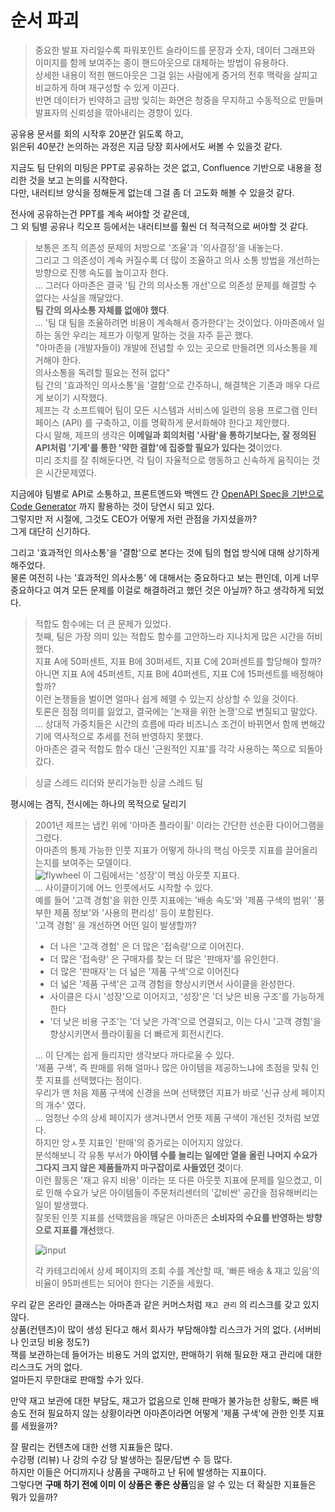 # 순서 파괴

> 중요한 발표 자리일수록 파워포인트 슬라이드를 문장과 숫자, 데이터 그래프와 이미지를 함께 보여주는 종이 핸드아웃으로 대체하는 방법이 유용하다.  
> 상세한 내용이 적힌 핸드아웃은 그걸 읽는 사람에게 증거의 전후 맥락을 살피고 비교하게 하며 재구성할 수 있게 이끈다.  
> 반면 데이터가 빈약하고 금방 잊히는 화면은 청중을 무지하고 수동적으로 만들며 발표자의 신뢰성을 깎아내리는 경향이 있다.

공유용 문서를 회의 시작후 20분간 읽도록 하고,  
읽은뒤 40분간 논의하는 과정은 지금 당장 회사에서도 써볼 수 있을것 같다.  
  
지금도 팀 단위의 미팅은 PPT로 공유하는 것은 없고, Confluence 기반으로 내용을 정리한 것을 보고 논의를 시작한다.  
다만, 내러티브 양식을 정해둔게 없는데 그걸 좀 더 고도화 해볼 수 있을것 같다.  

전사에 공유하는건 PPT를 계속 써야할 것 같은데,  
그 외 팀별 공유나 킥오프 등에서는 내러티브를 훨씬 더 적극적으로 써야할 것 같다.

> 보통은 조직 의존성 문제의 처방으로 '조율'과 '의사결정'을 내놓는다.  
> 그리고 그 의존성이 계속 커질수록 더 많이 조율하고 의사 소통 방법을 개선하는 방향으로 진행 속도를 높이고자 한다.  
> ...
> 그러다 아마존은 결국 '팀 간의 의사소통 개선'으로 의존성 문제를 해결할 수 없다는 사실을 깨달았다.  
> **팀 간의 의사소통 자체를 없애야 했다**.  
> ...
> '팀 대 팀을 조율하려면 비용이 계속해서 증가한다'는 것이었다.
> 아마존에서 일하는 동안 우리는 제프가 이렇게 말하는 것을 자주 듣곤 했다.  
> "아마존을 (개발자들이) 개발에 전념할 수 있는 곳으로 만들려면 의사소통을 제거해야 한다.  
> 의사소통을 독려할 필요는 전혀 없다"  
> 팀 간의 '효과적인 의사소통'을 '결함'으로 간주하니, 해결책은 기존과 매우 다르게 보이기 시작했다.  
> 제프는 각 소프트웨어 팀이 모든 시스템과 서비스에 일련의 응용 프로그램 인터페이스 (API) 를 구축하고, 이를 명확하게 문서화해야 한다고 제안했다.  
> 다시 말해, 제프의 생각은 **이메일과 회의처럼 '사람'을 통하기보다는, 잘 정의된 API처럼 '기계'를 통한 '약한 결합'에 집중할 필요가 있다는 것**이었다.  
> 미리 조치를 잘 취해둔다면, 각 팀이 자율적으로 행동하고 신속하게 움직이는 것은 시간문제였다.  

지금에야 팀별로 API로 소통하고, 프론트엔드와 백엔드 간 [OpenAPI Spec을 기반으로 Code Generator](https://github.com/OpenAPITools/openapi-generator) 까지 활용하는 것이 당연시 되고 있다.  
그렇지만 저 시절에, 그것도 CEO가 어떻게 저런 관점을 가지셨을까?  
그게 대단히 신기하다.  
  
그리고 '효과적인 의사소통'을 '결함'으로 본다는 것에 팀의 협업 방식에 대해 상기하게 해주었다.  
물론 여전히 나는 '효과적인 의사소통' 에 대해서는 중요하다고 보는 편인데, 이게 너무 중요하다고 여겨 모든 문제를 이걸로 해결하려고 했던 것은 아닐까? 하고 생각하게 되었다.  

> 적합도 함수에는 더 큰 문제가 있었다.  
> 첫째, 팀은 가장 의미 있는 적합도 함수를 고안하느라 지나치게 많은 시간을 허비했다.  
> 지표 A에 50퍼센트, 지표 B에 30퍼세트, 지표 C에 20퍼센트를 할당해야 할까?  
> 아니면 지표 A에 45퍼센트, 지표 B에 40퍼센트, 지표 C에 15퍼센트를 배정해야할까?  
> 이런 논쟁들을 벌이면 얼마나 쉽게 헤맬 수 있는지 상상할 수 있을 것이다.  
> 토론은 점점 의미를 잃었고, 결국에는 '논재을 위한 논쟁'으로 변질되고 말았다.  
> ...
> 상대적 가중치들은 시간의 흐름에 따라 비즈니스 조건이 바뀌면서 함께 변해갔기에 역사적으로 추세를 전혀 반영하지 못했다.  
> 아마존은 결국 적합도 함수 대신 '근원적인 지표'를 각각 사용하는 쪽으로 되돌아갔다.  

> 싱글 스레드 리더와 분리가능한 싱글 스레드 팀


평시에는 겸직, 전시에는 하나의 목적으로 달리기


> 2001년 제프는 냅킨 위에 '아마존 플라이휠' 이라는 간단한 선순환 다이어그램을 그렸다.  
> 아마존의 통제 가능한 인풋 지표가 어떻게 하나의 핵심 아웃풋 지표를 끌어올리는지를 보여주는 모델이다.  
> ![flywheel](./images/flywheel.png)
> 이 그림에서는 '성장'이 핵심 아웃풋 지표다.  
> ...
> 사이클이기에 어느 인풋에서도 시작할 수 있다.  
> 예를 들어 '고객 경험'을 위한 인풋 지표에는 '배송 속도'와 '제품 구색의 범위' '풍부한 제품 정보'와 '사용의 편리성' 등이 포함된다.  
> '고객 경험' 을 개선하면 어떤 일이 발생할까?  
> 
> - 더 나은 '고객 경험' 은 더 많은 '접속량'으로 이어진다.
> - 더 많은 '접속량' 은 구매자를 찾는 더 많은 '판매자'를 유인한다.
> - 더 많은 '판매자'는 더 넓은 '제품 구색'으로 이어진다
> - 더 넓은 '제품 구색'은 고객 경험을 향상시키면서 사이클을 완성한다.
> - 사이클은 다시 '성장'으로 이어지고, '성장'은 '더 낮은 비용 구조'를 가능하게 한다
> - '더 낮은 비용 구조'는 '더 낮은 가격'으로 연결되고, 이는 다시 '고객 경험'을 향상시키면서 플라이휠을 더 빠르게 회전시킨다.  
> 
> ...
> 이 단계는 쉽게 들리지만 생각보다 까다로울 수 있다.  
> '제품 구색', 즉 판매를 위해 얼마나 많은 아이템을 제공하느냐에 초점을 맞춰 인풋 지표를 선택했다는 점이다.  
> 우리가 맨 처음 제품 구색에 신경을 쓰며 선택했던 지표가 바로 '신규 상세 페이지의 개수' 였다.  
> ...
> 엄청난 수의 상세 페이지가 생겨나면서 언뜻 제품 구색이 개선된 것처럼 보였다.  
> 하지만 앙ㅅ풋 지표인 '판매'의 증가로는 이어지지 않았다.  
> 분석해보니 각 유통 부서가 **아이템 수를 늘리는 일에만 열을 올린 나머지 수요가 그다지 크지 않은 제품들까지 마구잡이로 사들였던 것**이다.  
> 이런 활동은 '재고 유지 비용' 이라는 또 다른 아웃풋 지표에 문제를 일으켰고, 이로 인해 수요가 낮은 아이템들이 주문처리센터의 '값비싼' 공간을 점유해버리는 일이 발생했다.  
> 잘못된 인풋 지표를 선택했음을 깨달은 아마존은 **소비자의 수요를 반영하는 방향으로 지표를 개선**했다.
> 
> ![input](./images/input.png)
>
> 각 카테고리에서 상세 페이지의 조회 수를 계산할 때, '빠른 배송 & 재고 있음'의 비율이 95퍼센트는 되어야 한다는 기준을 세웠다.

우리 같은 온라인 클래스는 아마존과 같은 커머스처럼 `재고 관리` 의 리스크를 갖고 있지 않다.  
상품(컨텐츠)이 많이 생성 된다고 해서 회사가 부담해야할 리스크가 거의 없다. (서버비나 인코딩 비용 정도?)  
잭를 보관하는데 들어가는 비용도 거의 없지만, 판매하기 위해 필요한 재고 관리에 대한 리스크도 거의 없다.  
얼마든지 무한대로 판매할 수가 있다.  
  
만약 재고 보관에 대한 부담도, 재고가 없음으로 인해 판매가 불가능한 상황도, 빠른 배송도 전혀 필요하지 않는 상황이라면 아마존이라면 어떻게 '제품 구색'에 관한 인풋 지표를 세웠을까?  
  
잘 팔리는 컨텐츠에 대한 선행 지표들은 많다.  
수강평 (리뷰) 나 강의 수강 당 발생하는 질문/답변 수 등 많다.  
하지만 이들은 어디까지나 상품을 구매하고 난 뒤에 발생하는 지표이다.  
그렇다면 **구매 하기 전에 이미 이 상품은 좋은 상품**임을 알 수 있는 더 확실한 지표들은 뭐가 있을까?  
